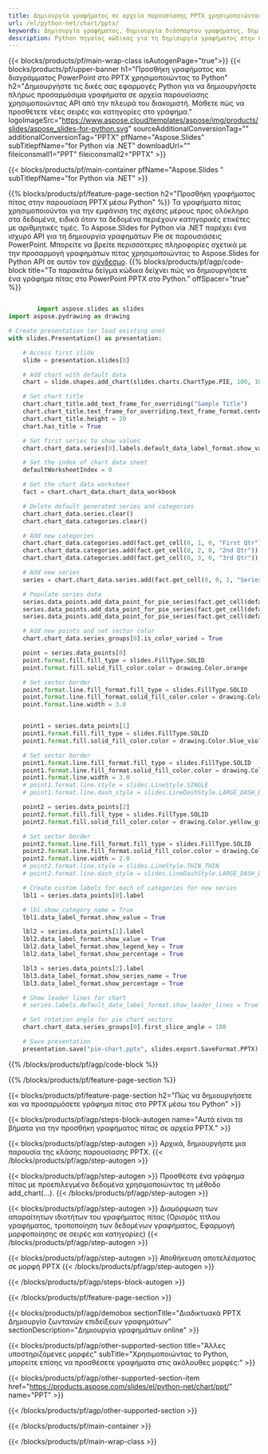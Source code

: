 ```yaml
---
title: Δημιουργία γραφήματος σε αρχεία παρουσίασης PPTX χρησιμοποιώντας Python
url: /el/python-net/chart/pptx/
keywords: Δημιουργία γραφήματος, δημιουργία διάσπαρτου γραφήματος, δημιουργία γραφήματος πίτας, δημιουργία γραφήματος δέντρου, δημιουργία γραφήματος μετοχών, δημιουργία γραφήματος πλαισίου και μουστάκι, δημιουργία γραφήματος ιστογράμματος, δημιουργία γραφήματος διοχέτευσης, γράφημα ηλιοφάνειας, γράφημα πολλαπλών κατηγοριών, παρουσίαση PowerPoint, Python
description: Python πηγαίος κώδικας για τη δημιουργία γραφήματος στην παρουσίαση PPTX.
---
```


{{< blocks/products/pf/main-wrap-class isAutogenPage="true">}}
{{< blocks/products/pf/upper-banner h1="Προσθήκη γραφήματος και διαγράμματος PowerPoint στο PPTX χρησιμοποιώντας το Python" h2="Δημιουργήστε τις δικές σας εφαρμογές Python για να δημιουργήσετε πλήρως προσαρμόσιμα γραφήματα σε αρχεία παρουσίασης χρησιμοποιώντας API από την πλευρά του διακομιστή. Μάθετε πώς να προσθέτετε νέες σειρές και κατηγορίες στο γράφημα." logoImageSrc="https://www.aspose.cloud/templates/aspose/img/products/slides/aspose_slides-for-python.svg" sourceAdditionalConversionTag="" additionalConversionTag="PPTX" pfName="Aspose.Slides" subTitlepfName="for Python via .NET" downloadUrl="" fileiconsmall1="PPT" fileiconsmall2="PPTX" >}}

{{< blocks/products/pf/main-container pfName="Aspose.Slides " subTitlepfName="for Python via .NET" >}}

{{% blocks/products/pf/feature-page-section  h2="Προσθήκη γραφήματος πίτας στην παρουσίαση PPTX μέσω Python" %}}
Τα γραφήματα πίτας χρησιμοποιούνται για την εμφάνιση της σχέσης μέρους προς ολόκληρο στα δεδομένα, ειδικά όταν τα δεδομένα περιέχουν κατηγορικές ετικέτες με αριθμητικές τιμές. Το Aspose.Slides for Python via .NET παρέχει ένα ισχυρό API για τη δημιουργία γραφημάτων Pie σε παρουσιάσεις PowerPoint. Μπορείτε να βρείτε περισσότερες πληροφορίες σχετικά με την προσαρμογή γραφημάτων πίτας χρησιμοποιώντας το Aspose.Slides for Python API σε αυτόν τον [σύνδεσμο](https://docs.aspose.com/slides/python-net/pie-chart/).
{{% blocks/products/pf/agp/code-block title="Το παρακάτω δείγμα κώδικα δείχνει πώς να δημιουργήσετε ένα γράφημα πίτας στο PowerPoint PPTX στο Python." offSpacer="true" %}}

```py

        import aspose.slides as slides
import aspose.pydrawing as drawing

# Create presentation (or load existing one) 
with slides.Presentation() as presentation:

    # Access first slide
    slide = presentation.slides[0]

    # Add chart with default data
    chart = slide.shapes.add_chart(slides.charts.ChartType.PIE, 100, 100, 400, 400)

    # Set chart title
    chart.chart_title.add_text_frame_for_overriding("Sample Title")
    chart.chart_title.text_frame_for_overriding.text_frame_format.center_text = slides.NullableBool(True)
    chart.chart_title.height = 20
    chart.has_title = True

    # Set first series to show values
    chart.chart_data.series[0].labels.default_data_label_format.show_value = True

    # Set the index of chart data sheet
    defaultWorksheetIndex = 0

    # Get the chart data worksheet
    fact = chart.chart_data.chart_data_workbook

    # Delete default generated series and categories
    chart.chart_data.series.clear()
    chart.chart_data.categories.clear()

    # Add new categories
    chart.chart_data.categories.add(fact.get_cell(0, 1, 0, "First Qtr"))
    chart.chart_data.categories.add(fact.get_cell(0, 2, 0, "2nd Qtr"))
    chart.chart_data.categories.add(fact.get_cell(0, 3, 0, "3rd Qtr"))

    # Add new series
    series = chart.chart_data.series.add(fact.get_cell(0, 0, 1, "Series 1"), chart.type)

    # Populate series data
    series.data_points.add_data_point_for_pie_series(fact.get_cell(defaultWorksheetIndex, 1, 1, 20))
    series.data_points.add_data_point_for_pie_series(fact.get_cell(defaultWorksheetIndex, 2, 1, 50))
    series.data_points.add_data_point_for_pie_series(fact.get_cell(defaultWorksheetIndex, 3, 1, 30))

    # Add new points and set sector color
    chart.chart_data.series_groups[0].is_color_varied = True

    point = series.data_points[0]
    point.format.fill.fill_type = slides.FillType.SOLID
    point.format.fill.solid_fill_color.color = drawing.Color.orange

    # Set sector border
    point.format.line.fill_format.fill_type = slides.FillType.SOLID
    point.format.line.fill_format.solid_fill_color.color = drawing.Color.gray
    point.format.line.width = 3.0


    point1 = series.data_points[1]
    point1.format.fill.fill_type = slides.FillType.SOLID
    point1.format.fill.solid_fill_color.color = drawing.Color.blue_violet

    # Set sector border
    point1.format.line.fill_format.fill_type = slides.FillType.SOLID
    point1.format.line.fill_format.solid_fill_color.color = drawing.Color.blue
    point1.format.line.width = 3.0
    # point1.format.line.style = slides.LineStyle.SINGLE
    # point1.format.line.dash_style = slides.LineDashStyle.LARGE_DASH_DOT

    point2 = series.data_points[2]
    point2.format.fill.fill_type = slides.FillType.SOLID
    point2.format.fill.solid_fill_color.color = drawing.Color.yellow_green

    # Set sector border
    point2.format.line.fill_format.fill_type = slides.FillType.SOLID
    point2.format.line.fill_format.solid_fill_color.color = drawing.Color.red
    point2.format.line.width = 2.0
    # point2.format.line.style = slides.LineStyle.THIN_THIN
    # point2.format.line.dash_style = slides.LineDashStyle.LARGE_DASH_DOT_DOT

    # Create custom labels for each of categories for new series
    lbl1 = series.data_points[0].label

    # lbl.show_category_name = True
    lbl1.data_label_format.show_value = True

    lbl2 = series.data_points[1].label
    lbl2.data_label_format.show_value = True
    lbl2.data_label_format.show_legend_key = True
    lbl2.data_label_format.show_percentage = True

    lbl3 = series.data_points[2].label
    lbl3.data_label_format.show_series_name = True
    lbl3.data_label_format.show_percentage = True

    # Show leader lines for chart
    # series.labels.default_data_label_format.show_leader_lines = True

    # Set rotation angle for pie chart sectors
    chart.chart_data.series_groups[0].first_slice_angle = 180

    # Save presentation
    presentation.save("pie-chart.pptx", slides.export.SaveFormat.PPTX)

```

{{% /blocks/products/pf/agp/code-block %}}

{{% /blocks/products/pf/feature-page-section %}}

{{< blocks/products/pf/feature-page-section  h2="Πώς να δημιουργήσετε και να προσαρμόσετε γράφημα πίτας στο PPTX μέσω του Python" >}}

{{< blocks/products/pf/agp/steps-block-autogen name="Αυτά είναι τα βήματα για την προσθήκη γραφήματος πίτας σε αρχεία PPTX." >}}

{{< blocks/products/pf/agp/step-autogen >}}
Αρχικά, δημιουργήστε μια παρουσία της κλάσης παρουσίασης PPTX.
{{< /blocks/products/pf/agp/step-autogen >}}

{{< blocks/products/pf/agp/step-autogen >}}
Προσθέστε ένα γράφημα πίτας με προεπιλεγμένα δεδομένα χρησιμοποιώντας τη μέθοδο add_chart(...).
{{< /blocks/products/pf/agp/step-autogen >}}

{{< blocks/products/pf/agp/step-autogen >}}
Διαμόρφωση των απαραίτητων ιδιοτήτων του γραφήματος πίτας (Ορισμός τίτλου γραφήματος, τροποποίηση των δεδομένων γραφήματος, Εφαρμογή μορφοποίησης σε σειρές και κατηγορίες)
{{< /blocks/products/pf/agp/step-autogen >}}

{{< blocks/products/pf/agp/step-autogen >}}
Αποθήκευση αποτελέσματος σε μορφή PPTX
{{< /blocks/products/pf/agp/step-autogen >}}

{{< /blocks/products/pf/agp/steps-block-autogen >}}

{{< /blocks/products/pf/feature-page-section >}}

{{< blocks/products/pf/agp/demobox sectionTitle="Διαδικτυακά PPTX Δημιουργία ζωντανών επιδείξεων γραφημάτων" sectionDescription="Δημιουργία γραφημάτων online" >}}

{{< blocks/products/pf/agp/other-supported-section title="Άλλες υποστηριζόμενες μορφές" subTitle="Χρησιμοποιώντας το Python, μπορείτε επίσης να προσθέσετε γραφήματα στις ακόλουθες μορφές:" >}}

{{< blocks/products/pf/agp/other-supported-section-item href="https://products.aspose.com/slides/el/python-net/chart/ppt/" name="PPT" >}}


{{< /blocks/products/pf/agp/other-supported-section >}}

{{< /blocks/products/pf/main-container >}}
    
{{< /blocks/products/pf/main-wrap-class >}}